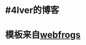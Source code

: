 
#4lver的博客
============
模板来自[webfrogs](https://github.com/webfrogs/webfrogs.github.io)
============
